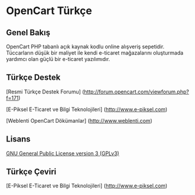 # OpenCart Türkçe

## Genel Bakış

OpenCart PHP tabanlı açık kaynak kodlu online alışveriş sepetidir. Tüccarların düşük bir maliyet ile kendi e-ticaret mağazalarını oluşturmada yardımcı olan güçlü bir e-ticaret yazılımıdır.

## Türkçe Destek

[Resmi Türkçe Destek Forumu] (http://forum.opencart.com/viewforum.php?f=171)

[E-Piksel E-Ticaret ve Bilgi Teknolojileri] (http://www.e-piksel.com)

[Weblenti OpenCart Dökümanlar] (http://www.weblenti.com)


## Lisans

[GNU General Public License version 3 (GPLv3)](https://github.com/e-piksel/opencart-tr/blob/master/lisans.txt)

## Türkçe Çeviri

[E-Piksel E-Ticaret ve Bilgi Teknolojileri] (http://www.e-piksel.com)
